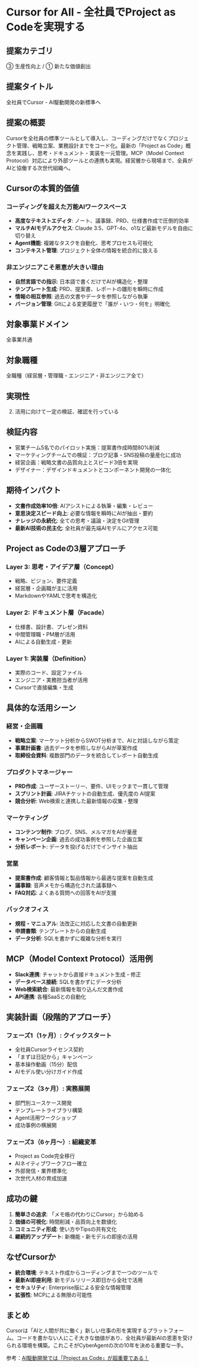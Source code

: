# Cursor for All - 全社員でProject as Codeを実現する

## 提案カテゴリ
③ 生産性向上 / ① 新たな価値創出

## 提案タイトル
全社員でCursor - AI駆動開発の新標準へ

## 提案の概要
Cursorを全社員の標準ツールとして導入し、コーディングだけでなくプロジェクト管理、戦略立案、業務設計までをコード化。最新の「Project as Code」概念を実践し、思考・ドキュメント・実装を一元管理。MCP（Model Context Protocol）対応により外部ツールとの連携も実現。経営層から現場まで、全員がAIと協働する次世代組織へ。

## Cursorの本質的価値
### コーディングを超えた万能AIワークスペース
- **高度なテキストエディタ**: ノート、議事録、PRD、仕様書作成で圧倒的効率
- **マルチAIモデルアクセス**: Claude 3.5、GPT-4o、o1など最新モデルを自由に切り替え
- **Agent機能**: 複雑なタスクを自動化、思考プロセスも可視化
- **コンテキスト管理**: プロジェクト全体の情報を統合的に扱える

### 非エンジニアこそ恩恵が大きい理由
- **自然言語での指示**: 日本語で書くだけでAIが構造化・整理
- **テンプレート生成**: PRD、提案書、レポートの雛形を瞬時に作成
- **情報の相互参照**: 過去の文書やデータを参照しながら執筆
- **バージョン管理**: Gitによる変更履歴で「誰が・いつ・何を」明確化

## 対象事業ドメイン
全事業共通

## 対象職種
全職種（経営層・管理職・エンジニア・非エンジニア全て）

## 実現性
2. 活用に向けて一定の検証、確認を行っている

## 検証内容
- 営業チーム5名でのパイロット実施：提案書作成時間80%削減
- マーケティングチームでの検証：ブログ記事・SNS投稿の量産化に成功
- 経営企画：戦略文書の品質向上とスピード3倍を実現
- デザイナー：デザインドキュメントとコンポーネント開発の一体化

## 期待インパクト
- **文書作成効率10倍**: AIアシストによる執筆・編集・レビュー
- **意思決定スピード向上**: 必要な情報を瞬時にAIが抽出・要約
- **ナレッジの永続化**: 全ての思考・議論・決定をGit管理
- **最新AI技術の民主化**: 全社員が最先端AIモデルにアクセス可能

## Project as Codeの3層アプローチ

### Layer 3: 思考・アイデア層（Concept）
- 戦略、ビジョン、要件定義
- 経営層・企画職が主に活用
- MarkdownやYAMLで思考を構造化

### Layer 2: ドキュメント層（Facade）
- 仕様書、設計書、プレゼン資料
- 中間管理職・PM層が活用
- AIによる自動生成・更新

### Layer 1: 実装層（Definition）
- 実際のコード、設定ファイル
- エンジニア・実務担当者が活用
- Cursorで直接編集・生成

## 具体的な活用シーン

### 経営・企画職
- **戦略立案**: マーケット分析からSWOT分析まで、AIと対話しながら策定
- **事業計画書**: 過去データを参照しながらAIが草案作成
- **取締役会資料**: 複数部門のデータを統合してレポート自動生成

### プロダクトマネージャー
- **PRD作成**: ユーザーストーリー、要件、UIモックまで一貫して管理
- **スプリント計画**: JIRAチケットの自動生成、優先度の AI提案
- **競合分析**: Web検索と連携した最新情報の収集・整理

### マーケティング
- **コンテンツ制作**: ブログ、SNS、メルマガをAIが量産
- **キャンペーン企画**: 過去の成功事例を参照した企画立案
- **分析レポート**: データを投げるだけでインサイト抽出

### 営業
- **提案書作成**: 顧客情報と製品情報から最適な提案を自動生成
- **議事録**: 音声メモから構造化された議事録へ
- **FAQ対応**: よくある質問への回答をAIが支援

### バックオフィス
- **規程・マニュアル**: 法改正に対応した文書の自動更新
- **申請書類**: テンプレートからの自動生成
- **データ分析**: SQLを書かずに複雑な分析を実行

## MCP（Model Context Protocol）活用例
- **Slack連携**: チャットから直接ドキュメント生成・修正
- **データベース接続**: SQLを書かずにデータ分析
- **Web検索統合**: 最新情報を取り込んだ文書作成
- **API連携**: 各種SaaSとの自動化

## 実装計画（段階的アプローチ）

### フェーズ1（1ヶ月）: クイックスタート
- 全社員Cursorライセンス契約
- 「まずは日記から」キャンペーン
- 基本操作動画（15分）配信
- AIモデル使い分けガイド作成

### フェーズ2（3ヶ月）: 実務展開
- 部門別ユースケース開発
- テンプレートライブラリ構築
- Agent活用ワークショップ
- 成功事例の横展開

### フェーズ3（6ヶ月〜）: 組織変革
- Project as Code完全移行
- AIネイティブワークフロー確立
- 外部発信・業界標準化
- 次世代人材の育成加速

## 成功の鍵
1. **簡単さの追求**: 「メモ帳の代わりにCursor」から始める
2. **価値の可視化**: 時間削減・品質向上を数値化
3. **コミュニティ形成**: 使い方やTipsの共有文化
4. **継続的アップデート**: 新機能・新モデルの即座の活用

## なぜCursorか
- **統合環境**: テキスト作成からコーディングまで一つのツールで
- **最新AI即座利用**: 新モデルリリース即日から全社で活用
- **セキュリティ**: Enterprise版による安全な情報管理
- **拡張性**: MCPによる無限の可能性

## まとめ
Cursorは「AIと人間が共に働く」新しい仕事の形を実現するプラットフォーム。コードを書かない人にこそ大きな価値があり、全社員が最新AIの恩恵を受けられる環境を構築。これこそがCyberAgentの次の10年を決める重要な一手。

参考：[AI駆動開発では「Project as Code」が超重要である！](https://qiita.com/kumai_yu/items/0aa2fc294f8e1347e36c) 